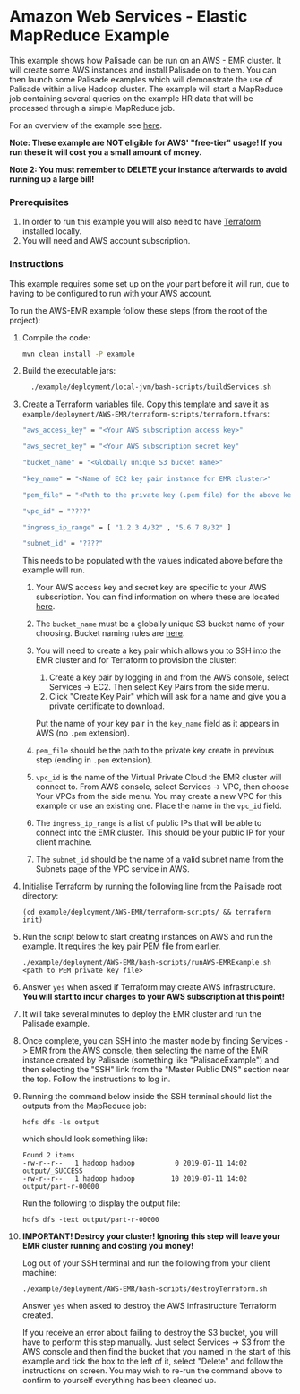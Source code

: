 # Amazon Web Services - Elastic MapReduce Example

This example shows how Palisade can be run on an AWS - EMR cluster. It will create some AWS instances and install
Palisade on to them. You can then launch some Palisade examples which will demonstrate the use of Palisade within
a live Hadoop cluster. The example will start a MapReduce job containing several queries on the example HR data that
will be processed through a simple MapReduce job.

For an overview of the example see [here](../../README.md).

**Note: These example are NOT eligible for AWS' "free-tier" usage! If you run these it will cost you a small amount of money.**

**Note 2: You must remember to DELETE your instance afterwards to avoid running up a large bill!**

### Prerequisites

1. In order to run this example you will also need to have [Terraform](https://www.terraform.io/) installed locally.
2. You will need and AWS account subscription.

### Instructions

This example requires some set up on the your part before it will run, due to having to be configured to run with your
AWS account.
 
To run the AWS-EMR example follow these steps (from the root of the project):

1. Compile the code:
    ```bash
    mvn clean install -P example
    ```
 
2.  Build the executable jars:
     ```bash
       ./example/deployment/local-jvm/bash-scripts/buildServices.sh
     ```

3. Create a Terraform variables file. Copy this template and save it as `example/deployment/AWS-EMR/terraform-scripts/terraform.tfvars`:

    ```bash
    "aws_access_key" = "<Your AWS subscription access key>"
    
    "aws_secret_key" = "<Your AWS subscription secret key"
    
    "bucket_name" = "<Globally unique S3 bucket name>"
    
    "key_name" = "<Name of EC2 key pair instance for EMR cluster>"
    
    "pem_file" = "<Path to the private key (.pem file) for the above key pair>"
    
    "vpc_id" = "????"
    
    "ingress_ip_range" = [ "1.2.3.4/32" , "5.6.7.8/32" ]
    
    "subnet_id" = "????" 
    ```
    
    This needs to be populated with the values indicated above before the example will run.
    
    1. Your AWS access key and secret key are specific to your AWS subscription. You can find information on where these are located [here](https://docs.aws.amazon.com/general/latest/gr/aws-sec-cred-types.html).
    2. The `bucket_name` must be a globally unique S3 bucket name of your choosing. Bucket naming rules are [here](https://docs.aws.amazon.com/AmazonS3/latest/dev//BucketRestrictions.html#bucketnamingrules).
    3. You will need to create a key pair which allows you to SSH into the EMR cluster and for Terraform to provision the cluster:
        1. Create a key pair by logging in and from the AWS console, select Services -> EC2. Then select Key Pairs from the side menu.
        2. Click "Create Key Pair" which will ask for a name and give you a private certificate to download.
        
       Put the name of your key pair in the `key_name` field  as it appears in AWS (no `.pem` extension).
    
    4. `pem_file` should be the path to the private key create in previous step (ending in `.pem` extension).
    5. `vpc_id` is the name of the Virtual Private Cloud the EMR cluster will connect to. From AWS console, select Services -> VPC, then choose Your VPCs from the side menu.
    You may create a new VPC for this example or use an existing one. Place the name in the `vpc_id` field.
    6. The `ingress_ip_range` is a list of public IPs that will be able to connect into the EMR cluster. This should be your public IP for your client machine.
    7. The `subnet_id` should be the name of a valid subnet name from the Subnets page of the VPC service in AWS.
4. Initialise Terraform by running the following line from the Palisade root directory:

    ```(cd example/deployment/AWS-EMR/terraform-scripts/ && terraform init)```
5. Run the script below to start creating instances on AWS and run the example. It requires the key pair PEM file from earlier. 

    ```./example/deployment/AWS-EMR/bash-scripts/runAWS-EMRExample.sh <path to PEM private key file>```
6. Answer `yes` when asked if Terraform may create AWS infrastructure.
**You will start to incur charges to your AWS subscription at this point!**
7. It will take several minutes to deploy the EMR cluster and run the Palisade example.
8. Once complete, you can SSH into the master node by finding Services -> EMR from the AWS console, then selecting the name of the EMR
    instance created by Palisade (something like "PalisadeExample") and then selecting the "SSH" link from the "Master Public DNS" section near the top.
    Follow the instructions to log in.
9. Running the command below inside the SSH terminal should list the outputs from the MapReduce job:

   ```hdfs dfs -ls output```
   
   which should look something like:
   
    ```
    Found 2 items
    -rw-r--r--   1 hadoop hadoop          0 2019-07-11 14:02 output/_SUCCESS
    -rw-r--r--   1 hadoop hadoop         10 2019-07-11 14:02 output/part-r-00000
    ```

    Run the following to display the output file:
    
    ```hdfs dfs -text output/part-r-00000```
10. **IMPORTANT! Destroy your cluster! Ignoring this step will leave your EMR cluster running and costing you money!**

    Log out of your SSH terminal and run the following from your client machine:
    
    ```./example/deployment/AWS-EMR/bash-scripts/destroyTerraform.sh```

    Answer `yes` when asked to destroy the AWS infrastructure Terraform created.
    
    If you receive an error about failing to destroy the S3 bucket,
    you will have to perform this step manually. Just select Services -> S3 from the AWS console and then find the bucket that you named in the start
    of this example and tick the box to the left of it, select "Delete" and follow the instructions on screen. You may wish to re-run the command
    above to confirm to yourself everything has been cleaned up.
